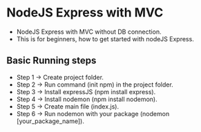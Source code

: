 # NodeJS Express with MVC
- NodeJS Express with MVC without DB connection. 
- This is for beginners, how to get started with nodeJS Express.

## Basic Running steps
- Step 1 -> Create project folder.
- Step 2 -> Run command (init npm) in the project folder.
- Step 3 -> Install expressJS (npm install express).
- Step 4 -> Install nodemon (npm install nodemon).
- Step 5 -> Create main file (index.js).
- Step 6 -> Run nodemon with your package (nodemon [your_package_name]).
